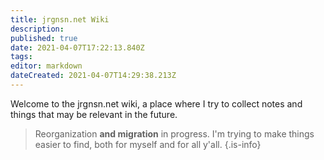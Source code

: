 ```yaml
---
title: jrgnsn.net Wiki
description: 
published: true
date: 2021-04-07T17:22:13.840Z
tags: 
editor: markdown
dateCreated: 2021-04-07T14:29:38.213Z
---
```


Welcome to the jrgnsn.net wiki, a place where I try to collect notes and things that may be relevant in the future.

> Reorganization **and migration** in progress. I'm trying to make things easier to find, both for myself and for all y'all.
{.is-info}
